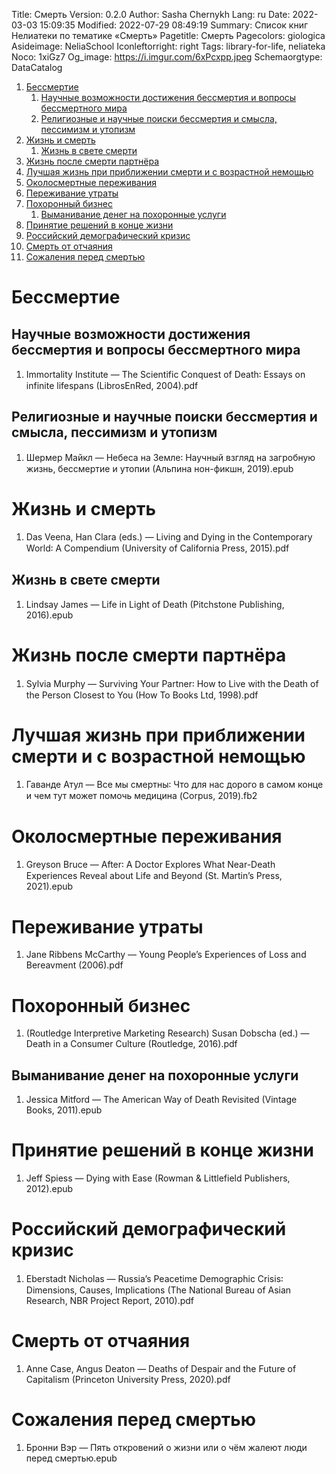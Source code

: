 Title: Смерть
Version: 0.2.0
Author: Sasha Chernykh
Lang: ru
Date: 2022-03-03 15:09:35
Modified: 2022-07-29 08:49:19
Summary: Список книг Нелиатеки по тематике «Смерть»
Pagetitle: Смерть
Pagecolors: giologica
Asideimage: NeliaSchool
Iconleftorright: right
Tags: library-for-life, neliateka
Noco: 1xiGz7
Og_image: https://i.imgur.com/6xPcxpp.jpeg
Schemaorgtype: DataCatalog

<!-- MarkdownTOC -->

1. [Бессмертие](#Бессмертие)
	1. [Научные возможности достижения бессмертия и вопросы бессмертного мира](#Научные-возможности-достижения-бессмертия-и-вопросы-бессмертного-мира)
	1. [Религиозные и научные поиски бессмертия и смысла, пессимизм и утопизм](#Религиозные-и-научные-поиски-бессмертия-и-смысла-пессимизм-и-утопизм)
1. [Жизнь и смерть](#Жизнь-и-смерть)
	1. [Жизнь в свете смерти](#Жизнь-в-свете-смерти)
1. [Жизнь после смерти партнёра](#Жизнь-после-смерти-партнёра)
1. [Лучшая жизнь при приближении смерти и с возрастной немощью](#Лучшая-жизнь-при-приближении-смерти-и-с-возрастной-немощью)
1. [Околосмертные переживания](#Околосмертные-переживания)
1. [Переживание утраты](#Переживание-утраты)
1. [Похоронный бизнес](#Похоронный-бизнес)
	1. [Выманивание денег на похоронные услуги](#Выманивание-денег-на-похоронные-услуги)
1. [Принятие решений в конце жизни](#Принятие-решений-в-конце-жизни)
1. [Российский демографический кризис](#Российский-демографический-кризис)
1. [Смерть от отчаяния](#Смерть-от-отчаяния)
1. [Сожаления перед смертью](#Сожаления-перед-смертью)

<!-- /MarkdownTOC -->

<a id="Бессмертие"></a>
# Бессмертие

<a id="Научные-возможности-достижения-бессмертия-и-вопросы-бессмертного-мира"></a>
## Научные возможности достижения бессмертия и вопросы бессмертного мира

1. Immortality Institute — The Scientific Conquest of Death꞉ Essays on infinite lifespans (LibrosEnRed, 2004).pdf

<a id="Религиозные-и-научные-поиски-бессмертия-и-смысла-пессимизм-и-утопизм"></a>
## Религиозные и научные поиски бессмертия и смысла, пессимизм и утопизм

1. Шермер Майкл — Небеса на Земле꞉ Научный взгляд на загробную жизнь, бессмертие и утопии (Альпина нон-фикшн, 2019).epub

<a id="Жизнь-и-смерть"></a>
# Жизнь и смерть

1. Das Veena, Han Clara (eds.) — Living and Dying in the Contemporary World꞉ A Compendium (University of California Press, 2015).pdf

<a id="Жизнь-в-свете-смерти"></a>
## Жизнь в свете смерти

1. Lindsay James — Life in Light of Death (Pitchstone Publishing, 2016).epub

<a id="Жизнь-после-смерти-партнёра"></a>
# Жизнь после смерти партнёра

1. Sylvia Murphy — Surviving Your Partner꞉ How to Live with the Death of the Person Closest to You (How To Books Ltd, 1998).pdf

<a id="Лучшая-жизнь-при-приближении-смерти-и-с-возрастной-немощью"></a>
# Лучшая жизнь при приближении смерти и с возрастной немощью

1. Гаванде Атул — Все мы смертны꞉ Что для нас дорого в самом конце и чем тут может помочь медицина (Corpus, 2019).fb2

<a id="Околосмертные-переживания"></a>
# Околосмертные переживания

1. Greyson Bruce — After꞉ A Doctor Explores What Near-Death Experiences Reveal about Life and Beyond (St. Martin’s Press, 2021).epub

<a id="Переживание-утраты"></a>
# Переживание утраты

1. Jane Ribbens McCarthy — Young People’s Experiences of Loss and Bereavment (2006).pdf

<a id="Похоронный-бизнес"></a>
# Похоронный бизнес

1. (Routledge Interpretive Marketing Research) Susan Dobscha (ed.) — Death in a Consumer Culture (Routledge, 2016).pdf

<a id="Выманивание-денег-на-похоронные-услуги"></a>
## Выманивание денег на похоронные услуги

1. Jessica Mitford — The American Way of Death Revisited (Vintage Books, 2011).epub

<a id="Принятие-решений-в-конце-жизни"></a>
# Принятие решений в конце жизни

1. Jeff Spiess — Dying with Ease (Rowman & Littlefield Publishers, 2012).epub

<a id="Российский-демографический-кризис"></a>
# Российский демографический кризис

1. Eberstadt Nicholas — Russia’s Peacetime Demographic Crisis꞉ Dimensions, Causes, Implications (The National Bureau of Asian Research, NBR Project Report, 2010).pdf

<a id="Смерть-от-отчаяния"></a>
# Смерть от отчаяния

1. Anne Case, Angus Deaton — Deaths of Despair and the Future of Capitalism (Princeton University Press, 2020).pdf

<a id="Сожаления-перед-смертью"></a>
# Сожаления перед смертью

1. Бронни Вэр — Пять откровений о жизни или о чём жалеют люди перед смертью.epub
